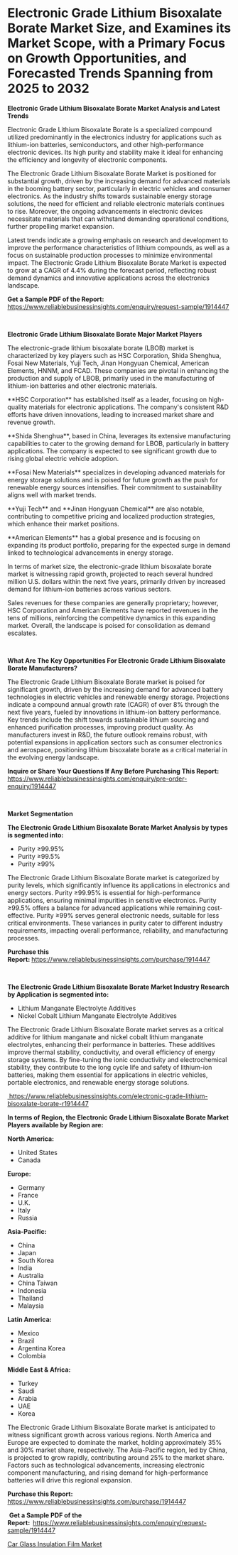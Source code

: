 <p><h1>Electronic Grade Lithium Bisoxalate Borate Market Size, and Examines its Market Scope, with a Primary Focus on Growth Opportunities, and Forecasted Trends Spanning from 2025 to 2032</h1></p><p><strong>Electronic Grade Lithium Bisoxalate Borate Market Analysis and Latest Trends</strong></p>
<p><p>Electronic Grade Lithium Bisoxalate Borate is a specialized compound utilized predominantly in the electronics industry for applications such as lithium-ion batteries, semiconductors, and other high-performance electronic devices. Its high purity and stability make it ideal for enhancing the efficiency and longevity of electronic components.</p><p>The Electronic Grade Lithium Bisoxalate Borate Market is positioned for substantial growth, driven by the increasing demand for advanced materials in the booming battery sector, particularly in electric vehicles and consumer electronics. As the industry shifts towards sustainable energy storage solutions, the need for efficient and reliable electronic materials continues to rise. Moreover, the ongoing advancements in electronic devices necessitate materials that can withstand demanding operational conditions, further propelling market expansion.</p><p>Latest trends indicate a growing emphasis on research and development to improve the performance characteristics of lithium compounds, as well as a focus on sustainable production processes to minimize environmental impact. The Electronic Grade Lithium Bisoxalate Borate Market is expected to grow at a CAGR of 4.4% during the forecast period, reflecting robust demand dynamics and innovative applications across the electronics landscape.</p></p>
<p><strong>Get a Sample PDF of the Report:&nbsp;</strong> <a href="https://www.reliablebusinessinsights.com/enquiry/request-sample/1914447?utm_campaign=2199&utm_medium=2&utm_source=Github&utm_content=ia&utm_term=04022025&utm_id=electronic-grade-lithium-bisoxalate-borate">https://www.reliablebusinessinsights.com/enquiry/request-sample/1914447</a></p>
<p>&nbsp;</p>
<p><strong>Electronic Grade Lithium Bisoxalate Borate Major Market Players</strong></p>
<p><p>The electronic-grade lithium bisoxalate borate (LBOB) market is characterized by key players such as HSC Corporation, Shida Shenghua, Fosai New Materials, Yuji Tech, Jinan Hongyuan Chemical, American Elements, HNNM, and FCAD. These companies are pivotal in enhancing the production and supply of LBOB, primarily used in the manufacturing of lithium-ion batteries and other electronic materials.</p><p>**HSC Corporation** has established itself as a leader, focusing on high-quality materials for electronic applications. The company's consistent R&D efforts have driven innovations, leading to increased market share and revenue growth. </p><p>**Shida Shenghua**, based in China, leverages its extensive manufacturing capabilities to cater to the growing demand for LBOB, particularly in battery applications. The company is expected to see significant growth due to rising global electric vehicle adoption.</p><p>**Fosai New Materials** specializes in developing advanced materials for energy storage solutions and is poised for future growth as the push for renewable energy sources intensifies. Their commitment to sustainability aligns well with market trends.</p><p>**Yuji Tech** and **Jinan Hongyuan Chemical** are also notable, contributing to competitive pricing and localized production strategies, which enhance their market positions. </p><p>**American Elements** has a global presence and is focusing on expanding its product portfolio, preparing for the expected surge in demand linked to technological advancements in energy storage.</p><p>In terms of market size, the electronic-grade lithium bisoxalate borate market is witnessing rapid growth, projected to reach several hundred million U.S. dollars within the next five years, primarily driven by increased demand for lithium-ion batteries across various sectors. </p><p>Sales revenues for these companies are generally proprietary; however, HSC Corporation and American Elements have reported revenues in the tens of millions, reinforcing the competitive dynamics in this expanding market. Overall, the landscape is poised for consolidation as demand escalates.</p></p>
<p>&nbsp;</p>
<p><strong>What Are The Key Opportunities For Electronic Grade Lithium Bisoxalate Borate Manufacturers?</strong></p>
<p><p>The Electronic Grade Lithium Bisoxalate Borate market is poised for significant growth, driven by the increasing demand for advanced battery technologies in electric vehicles and renewable energy storage. Projections indicate a compound annual growth rate (CAGR) of over 8% through the next five years, fueled by innovations in lithium-ion battery performance. Key trends include the shift towards sustainable lithium sourcing and enhanced purification processes, improving product quality. As manufacturers invest in R&D, the future outlook remains robust, with potential expansions in application sectors such as consumer electronics and aerospace, positioning lithium bisoxalate borate as a critical material in the evolving energy landscape.</p></p>
<p><strong>Inquire or Share Your Questions If Any Before Purchasing This Report:</strong> <a href="https://www.reliablebusinessinsights.com/enquiry/pre-order-enquiry/1914447?utm_campaign=2199&utm_medium=2&utm_source=Github&utm_content=ia&utm_term=04022025&utm_id=electronic-grade-lithium-bisoxalate-borate">https://www.reliablebusinessinsights.com/enquiry/pre-order-enquiry/1914447</a></p>
<p>&nbsp;</p>
<p><strong>Market Segmentation</strong></p>
<p><strong>The Electronic Grade Lithium Bisoxalate Borate Market Analysis by types is segmented into:</strong></p>
<p><ul><li>Purity ≥99.95%</li><li>Purity ≥99.5%</li><li>Purity ≥99%</li></ul></p>
<p><p>The Electronic Grade Lithium Bisoxalate Borate market is categorized by purity levels, which significantly influence its applications in electronics and energy sectors. Purity ≥99.95% is essential for high-performance applications, ensuring minimal impurities in sensitive electronics. Purity ≥99.5% offers a balance for advanced applications while remaining cost-effective. Purity ≥99% serves general electronic needs, suitable for less critical environments. These variances in purity cater to different industry requirements, impacting overall performance, reliability, and manufacturing processes.</p></p>
<p><strong>Purchase this Report:&nbsp;</strong><a href="https://www.reliablebusinessinsights.com/purchase/1914447?utm_campaign=2199&utm_medium=2&utm_source=Github&utm_content=ia&utm_term=04022025&utm_id=electronic-grade-lithium-bisoxalate-borate">https://www.reliablebusinessinsights.com/purchase/1914447</a></p>
<p>&nbsp;</p>
<p><strong>The Electronic Grade Lithium Bisoxalate Borate Market Industry Research by Application is segmented into:</strong></p>
<p><ul><li>Lithium Manganate Electrolyte Additives</li><li>Nickel Cobalt Lithium Manganate Electrolyte Additives</li></ul></p>
<p><p>The Electronic Grade Lithium Bisoxalate Borate market serves as a critical additive for lithium manganate and nickel cobalt lithium manganate electrolytes, enhancing their performance in batteries. These additives improve thermal stability, conductivity, and overall efficiency of energy storage systems. By fine-tuning the ionic conductivity and electrochemical stability, they contribute to the long cycle life and safety of lithium-ion batteries, making them essential for applications in electric vehicles, portable electronics, and renewable energy storage solutions.</p></p>
<p><a href="https://www.reliablebusinessinsights.com/electronic-grade-lithium-bisoxalate-borate-r1914447?utm_campaign=2199&utm_medium=2&utm_source=Github&utm_content=ia&utm_term=04022025&utm_id=electronic-grade-lithium-bisoxalate-borate">&nbsp;https://www.reliablebusinessinsights.com/electronic-grade-lithium-bisoxalate-borate-r1914447</a></p>
<p><strong>In terms of Region, the Electronic Grade Lithium Bisoxalate Borate Market Players available by Region are:</strong></p>
<p>
    <p> <strong> North America: </strong>
        <ul>
            <li>United States</li>
            <li>Canada</li>
        </ul>
        </p> 
    <p> <strong> Europe: </strong>
        <ul>
            <li>Germany</li>
            <li>France</li>
            <li>U.K.</li>
            <li>Italy</li>
            <li>Russia</li>
        </ul>
        </p> 
    <p> <strong> Asia-Pacific: </strong>
        <ul>
            <li>China</li>
            <li>Japan</li>
            <li>South Korea</li>
            <li>India</li>
            <li>Australia</li>
            <li>China Taiwan</li>
            <li>Indonesia</li>
            <li>Thailand</li>
            <li>Malaysia</li>
        </ul>
        </p> 
    <p> <strong> Latin America: </strong>
        <ul>
            <li>Mexico</li>
            <li>Brazil</li>
            <li>Argentina Korea</li>
            <li>Colombia</li>
        </ul>
        </p> 
    <p> <strong> Middle East & Africa: </strong>
        <ul>
            <li>Turkey</li>
            <li>Saudi</li>
            <li>Arabia</li>
            <li>UAE</li>
            <li>Korea</li>
        </ul>
    </p>
    </p>
<p><p>The Electronic Grade Lithium Bisoxalate Borate market is anticipated to witness significant growth across various regions. North America and Europe are expected to dominate the market, holding approximately 35% and 30% market share, respectively. The Asia-Pacific region, led by China, is projected to grow rapidly, contributing around 25% to the market share. Factors such as technological advancements, increasing electronic component manufacturing, and rising demand for high-performance batteries will drive this regional expansion.</p></p>
<p><strong>Purchase this Report: </strong><a href="https://www.reliablebusinessinsights.com/purchase/1914447?utm_campaign=2199&utm_medium=2&utm_source=Github&utm_content=ia&utm_term=04022025&utm_id=electronic-grade-lithium-bisoxalate-borate">https://www.reliablebusinessinsights.com/purchase/1914447</a></p>
<p>&nbsp;<strong>Get a Sample PDF of the Report:&nbsp;&nbsp;</strong><a href="https://www.reliablebusinessinsights.com/enquiry/request-sample/1914447?utm_campaign=2199&utm_medium=2&utm_source=Github&utm_content=ia&utm_term=04022025&utm_id=electronic-grade-lithium-bisoxalate-borate">https://www.reliablebusinessinsights.com/enquiry/request-sample/1914447</a></p>
<p><strong></strong></p>
<p><p><a href="https://github.com/LilianFaulkner65/Market-Research-Report-List-1/blob/main/car-glass-insulation-film-market.md?utm_campaign=2199&utm_medium=2&utm_source=Github&utm_content=ia&utm_term=04022025&utm_id=electronic-grade-lithium-bisoxalate-borate">Car Glass Insulation Film Market</a></p></p>